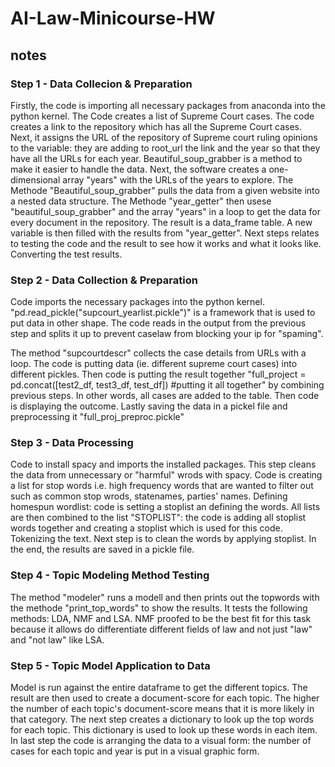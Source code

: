 # AI-Law-Minicourse-HW
## notes
### Step 1 - Data Collecion & Preparation
Firstly, the code is importing all necessary packages from anaconda into the python kernel.
The Code creates a list of Supreme Court cases. The code creates a link to the repository which has all the Supreme Court cases.
Next, it assigns the URL of the repository of Supreme court ruling opinions to the variable: they are adding to root_url the link and the year so that they have all the URLs for each year.
Beautiful_soup_grabber is a method to make it easier to handle the data. 
Next, the software creates a one-dimensional array "years" with the URLs of the years to explore. The Methode "Beautiful_soup_grabber" pulls the data from a given website into a nested data structure. The Methode "year_getter" then usese "beautiful_soup_grabber" and the array "years" in a loop to get the data for every document in the repository. The result is a data_frame table. A new variable is then filled with the results from "year_getter".
Next steps relates to testing the code and the result to see how it works and what it looks like. Converting the test results.

### Step 2 - Data Collection & Preparation
Code imports the necessary packages into the python kernel. 
"pd.read_pickle("supcourt_yearlist.pickle")" is a framework that is used to put data in other shape. The code reads in the output from the previous step and splits it up to prevent caselaw from blocking your ip for "spaming".

The method "supcourtdescr" collects the case details from URLs with a loop. 
The code is putting data (ie. different supreme court cases) into different pickles. 
Then code is putting the result together "full_project = pd.concat([test2_df, test3_df, test_df]) #putting it all together" by combining previous steps. In other words, all cases are added to the table.
Then code is displaying the outcome.
Lastly saving the data in a pickel file and preprocessing it "full_proj_preproc.pickle"

### Step 3 - Data Processing
Code to install spacy and imports the installed packages. This step cleans the data from unnecessary or "harmful" wrods with spacy.
Code is creating a list for stop words i.e. high frequency words that are wanted to filter out such as common stop wrods, statenames, parties' names.
Defining homespun wordlist: code is setting a stoplist an defining the words. 
All lists are then combined to the list "STOPLIST": the code is adding all stoplist words together and creating a stoplist which is used for this code. Tokenizing the text. Next step is to clean the words by applying stoplist.
In the end, the results are saved in a pickle file.

### Step 4 - Topic Modeling Method Testing
The method "modeler" runs a modell and then prints out the topwords with the methode "print_top_words" to show the results. It tests the following methods: LDA, NMF and LSA. NMF proofed to be the best fit for this task because it allows do differentiate different fields of law and not just "law" and "not law" like LSA.

### Step 5 - Topic Model Application to Data
Model is run against the entire dataframe to get the different topics. 
The result are then used to create a document-score for each topic. The higher the number of each topic's document-score means that it is more likely in that category.
The next step creates a dictionary to look up the top words for each topic.
This dictionary is used to look up these words in each item.
In last step the code is arranging the data to a visual form: the number of cases for each topic and year is put in a visual graphic form.

